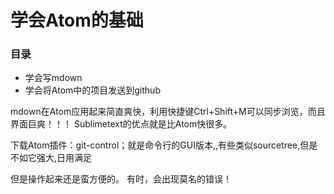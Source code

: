 学会Atom的基础
====
### 目录
+ 学会写mdown
+ 学会将Atom中的项目发送到github

mdown在Atom应用起来简直爽快，利用快捷键Ctrl+Shift+M可以同步浏览，而且界面巨爽！！！
Sublimetext的优点就是比Atom快很多。

下载Atom插件：git-control；就是命令行的GUI版本,,有些类似sourcetree,但是不如它强大,日用满足

但是操作起来还是蛮方便的。
有时，会出现莫名的错误！
